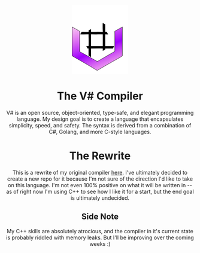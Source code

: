 <div align="center">
<p align="center">
    <img width="150" src="logo.png" alt="V# Logo" /><br>
</p>

# The V# Compiler
V# is an open source, object-oriented, type-safe, and elegant programming language. My design goal is to create a language that encapsulates simplicity, speed, and safety.
The syntax is derived from a combination of C#, Golang, and more C-style languages. 

# The Rewrite
This is a rewrite of my original compiler [here](https://github.com/WaifuShork/Vivian). I've ultimately decided to create a new repo for it because I'm not sure of the direction I'd like
to take on this language. I'm not even 100% positive on what it will be written in -- as of right now I'm using C++ to see how I like it for a start, but the end goal is ultimately undecided. 

## Side Note
My C++ skills are absolutely atrocious, and the compiler in it's current state is probably riddled with memory leaks. But I'll be improving over the coming weeks :)

</div>